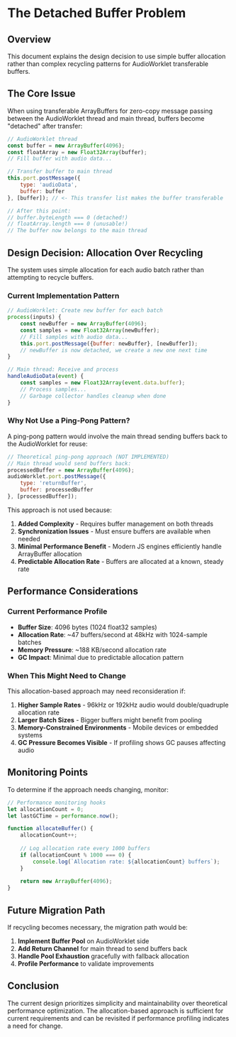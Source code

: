 # The Detached Buffer Problem

## Overview

This document explains the design decision to use simple buffer allocation rather than complex recycling patterns for AudioWorklet transferable buffers.

## The Core Issue

When using transferable ArrayBuffers for zero-copy message passing between the AudioWorklet thread and main thread, buffers become "detached" after transfer:

```javascript
// AudioWorklet thread
const buffer = new ArrayBuffer(4096);
const floatArray = new Float32Array(buffer);
// Fill buffer with audio data...

// Transfer buffer to main thread
this.port.postMessage({
    type: 'audioData',
    buffer: buffer
}, [buffer]); // <- This transfer list makes the buffer transferable

// After this point:
// buffer.byteLength === 0 (detached!)
// floatArray.length === 0 (unusable!)
// The buffer now belongs to the main thread
```

## Design Decision: Allocation Over Recycling

The system uses simple allocation for each audio batch rather than attempting to recycle buffers.

### Current Implementation Pattern

```javascript
// AudioWorklet: Create new buffer for each batch
process(inputs) {
    const newBuffer = new ArrayBuffer(4096);
    const samples = new Float32Array(newBuffer);
    // Fill samples with audio data...
    this.port.postMessage({buffer: newBuffer}, [newBuffer]);
    // newBuffer is now detached, we create a new one next time
}

// Main thread: Receive and process
handleAudioData(event) {
    const samples = new Float32Array(event.data.buffer);
    // Process samples...
    // Garbage collector handles cleanup when done
}
```

### Why Not Use a Ping-Pong Pattern?

A ping-pong pattern would involve the main thread sending buffers back to the AudioWorklet for reuse:

```javascript
// Theoretical ping-pong approach (NOT IMPLEMENTED)
// Main thread would send buffers back:
processedBuffer = new ArrayBuffer(4096);
audioWorklet.port.postMessage({
    type: 'returnBuffer',
    buffer: processedBuffer
}, [processedBuffer]);
```

This approach is not used because:

1. **Added Complexity** - Requires buffer management on both threads
2. **Synchronization Issues** - Must ensure buffers are available when needed
3. **Minimal Performance Benefit** - Modern JS engines efficiently handle ArrayBuffer allocation
4. **Predictable Allocation Rate** - Buffers are allocated at a known, steady rate

## Performance Considerations

### Current Performance Profile
- **Buffer Size**: 4096 bytes (1024 float32 samples)
- **Allocation Rate**: ~47 buffers/second at 48kHz with 1024-sample batches
- **Memory Pressure**: ~188 KB/second allocation rate
- **GC Impact**: Minimal due to predictable allocation pattern

### When This Might Need to Change

This allocation-based approach may need reconsideration if:

1. **Higher Sample Rates** - 96kHz or 192kHz audio would double/quadruple allocation rate
2. **Larger Batch Sizes** - Bigger buffers might benefit from pooling
3. **Memory-Constrained Environments** - Mobile devices or embedded systems
4. **GC Pressure Becomes Visible** - If profiling shows GC pauses affecting audio

## Monitoring Points

To determine if the approach needs changing, monitor:

```javascript
// Performance monitoring hooks
let allocationCount = 0;
let lastGCTime = performance.now();

function allocateBuffer() {
    allocationCount++;
    
    // Log allocation rate every 1000 buffers
    if (allocationCount % 1000 === 0) {
        console.log(`Allocation rate: ${allocationCount} buffers`);
    }
    
    return new ArrayBuffer(4096);
}
```

## Future Migration Path

If recycling becomes necessary, the migration path would be:

1. **Implement Buffer Pool** on AudioWorklet side
2. **Add Return Channel** for main thread to send buffers back
3. **Handle Pool Exhaustion** gracefully with fallback allocation
4. **Profile Performance** to validate improvements

## Conclusion

The current design prioritizes simplicity and maintainability over theoretical performance optimization. The allocation-based approach is sufficient for current requirements and can be revisited if performance profiling indicates a need for change.